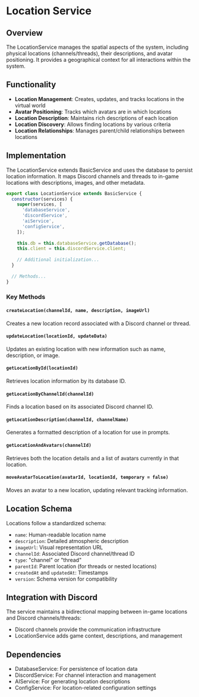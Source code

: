# Location Service

## Overview
The LocationService manages the spatial aspects of the system, including physical locations (channels/threads), their descriptions, and avatar positioning. It provides a geographical context for all interactions within the system.

## Functionality
- **Location Management**: Creates, updates, and tracks locations in the virtual world
- **Avatar Positioning**: Tracks which avatars are in which locations
- **Location Description**: Maintains rich descriptions of each location
- **Location Discovery**: Allows finding locations by various criteria
- **Location Relationships**: Manages parent/child relationships between locations

## Implementation
The LocationService extends BasicService and uses the database to persist location information. It maps Discord channels and threads to in-game locations with descriptions, images, and other metadata.

```javascript
export class LocationService extends BasicService {
  constructor(services) {
    super(services, [
      'databaseService',
      'discordService',
      'aiService',
      'configService',
    ]);
    
    this.db = this.databaseService.getDatabase();
    this.client = this.discordService.client;
    
    // Additional initialization...
  }
  
  // Methods...
}
```

### Key Methods

#### `createLocation(channelId, name, description, imageUrl)`
Creates a new location record associated with a Discord channel or thread.

#### `updateLocation(locationId, updateData)`
Updates an existing location with new information such as name, description, or image.

#### `getLocationById(locationId)`
Retrieves location information by its database ID.

#### `getLocationByChannelId(channelId)`
Finds a location based on its associated Discord channel ID.

#### `getLocationDescription(channelId, channelName)`
Generates a formatted description of a location for use in prompts.

#### `getLocationAndAvatars(channelId)`
Retrieves both the location details and a list of avatars currently in that location.

#### `moveAvatarToLocation(avatarId, locationId, temporary = false)`
Moves an avatar to a new location, updating relevant tracking information.

## Location Schema
Locations follow a standardized schema:
- `name`: Human-readable location name
- `description`: Detailed atmospheric description
- `imageUrl`: Visual representation URL
- `channelId`: Associated Discord channel/thread ID
- `type`: "channel" or "thread"
- `parentId`: Parent location (for threads or nested locations)
- `createdAt` and `updatedAt`: Timestamps
- `version`: Schema version for compatibility

## Integration with Discord
The service maintains a bidirectional mapping between in-game locations and Discord channels/threads:
- Discord channels provide the communication infrastructure
- LocationService adds game context, descriptions, and management

## Dependencies
- DatabaseService: For persistence of location data
- DiscordService: For channel interaction and management
- AIService: For generating location descriptions
- ConfigService: For location-related configuration settings